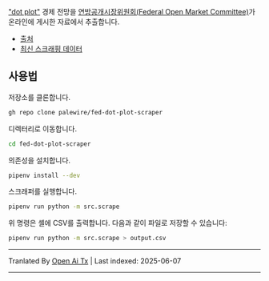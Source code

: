 ["dot plot"](https://en.wikipedia.org/wiki/Fedspeak#Other_usage) 경제 전망을 [연방공개시장위원회(Federal Open Market Committee)](https://en.wikipedia.org/wiki/Federal_Open_Market_Committee)가 온라인에 게시한 자료에서 추출합니다.

* [출처](https://www.federalreserve.gov/monetarypolicy/fomccalendars.htm)
* [최신 스크래핑 데이터](https://github.com/palewire/fed-dot-plot-scraper/blob/main/data/dotplot.csv)

## 사용법

저장소를 클론합니다.

```bash
gh repo clone palewire/fed-dot-plot-scraper
```

디렉터리로 이동합니다.

```bash
cd fed-dot-plot-scraper
```

의존성을 설치합니다.

```bash
pipenv install --dev
```

스크래퍼를 실행합니다.

```bash
pipenv run python -m src.scrape
```

위 명령은 셸에 CSV를 출력합니다. 다음과 같이 파일로 저장할 수 있습니다:

```bash
pipenv run python -m src.scrape > output.csv
```

---

Tranlated By [Open Ai Tx](https://github.com/OpenAiTx/OpenAiTx) | Last indexed: 2025-06-07

---